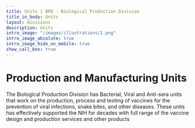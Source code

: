 ```yaml
---
title: Units | BPD - Biological Production Division
title_in_body: Units
layout: divisions
description: Units
intro_image: "/images/illustrations/1.png"
intro_image_absolute: true
intro_image_hide_on_mobile: true
show_call_box: true
---
```


# Production and Manufacturing Units

The Biological Production Division has Bacterial, Viral and Anti-sera units that work on the production, process and testing of vaccines for the prevention of viral infections, snake bites, and other diseases. These units has effectively supported the NIH for decades with full range of the vaccine design and production services and other products